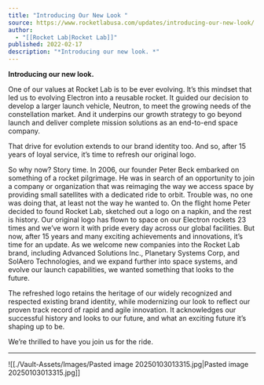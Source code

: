 ```yaml
---
title: "Introducing Our New Look "
source: https://www.rocketlabusa.com/updates/introducing-our-new-look/
author:
  - "[[Rocket Lab|Rocket Lab]]"
published: 2022-02-17
description: "*Introducing our new look. *"
---
```

**Introducing our new look.** 

One of our values at Rocket Lab is to be ever evolving. It’s this mindset that led us to evolving Electron into a reusable rocket. It guided our decision to develop a larger launch vehicle, Neutron, to meet the growing needs of the constellation market. And it underpins our growth strategy to go beyond launch and deliver complete mission solutions as an end-to-end space company.

That drive for evolution extends to our brand identity too. And so, after 15 years of loyal service, it’s time to refresh our original logo. 

So why now? Story time. In 2006, our founder Peter Beck embarked on something of a rocket pilgrimage. He was in search of an opportunity to join a company or organization that was reimaging the way we access space by providing small satellites with a dedicated ride to orbit. Trouble was, no one was doing that, at least not the way he wanted to. On the flight home Peter decided to found Rocket Lab, sketched out a logo on a napkin, and the rest is history. Our original logo has flown to space on our Electron rockets 23 times and we’ve worn it with pride every day across our global facilities. But now, after 15 years and many exciting achievements and innovations, it’s time for an update. As we welcome new companies into the Rocket Lab brand, including Advanced Solutions Inc., Planetary Systems Corp, and SolAero Technologies, and we expand further into space systems, and evolve our launch capabilities, we wanted something that looks to the future.

The refreshed logo retains the heritage of our widely recognized and respected existing brand identity, while modernizing our look to reflect our proven track record of rapid and agile innovation. It acknowledges our successful history and looks to our future, and what an exciting future it’s shaping up to be.

We’re thrilled to have you join us for the ride.

---

![[./Vault-Assets/Images/Pasted image 20250103013315.jpg|Pasted image 20250103013315.jpg]]